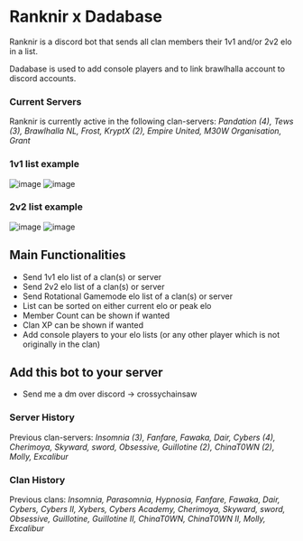 # Ranknir x Dadabase
Ranknir is a discord bot that sends all clan members their 1v1 and/or 2v2 elo in a list. 

Dadabase is used to add console players and to link brawlhalla account to discord accounts.

### Current Servers
Ranknir is currently active in the following clan-servers: *Pandation (4), Tews (3), Brawlhalla NL, Frost, KryptX (2), Empire United, M30W Organisation, Grant*

### 1v1 list example

![image](https://user-images.githubusercontent.com/74303221/200958039-ef5eeaf0-f034-4fc0-a5ac-6d585468ec7f.png)
![image](https://user-images.githubusercontent.com/74303221/200958471-a685f19a-97c1-47d6-8d25-b8a908dfda4d.png)

### 2v2 list example

![image](https://user-images.githubusercontent.com/74303221/200958576-e0c3bdc4-058d-4864-94ec-0813d55af4e0.png)
![image](https://user-images.githubusercontent.com/74303221/200958738-2e744e83-6c8f-42db-a11d-2593ec63a3ac.png)

## Main Functionalities
- Send 1v1 elo list of a clan(s) or server
- Send 2v2 elo list of a clan(s) or server
- Send Rotational Gamemode elo list of a clan(s) or server
- List can be sorted on either current elo or peak elo
- Member Count can be shown if wanted
- Clan XP can be shown if wanted
- Add console players to your elo lists (or any other player which is not originally in the clan)

## Add this bot to your server
- Send me a dm over discord -> crossychainsaw

### Server History
Previous clan-servers: *Insomnia (3), Fanfare, Fawaka, Dair, Cybers (4), Cherimoya, Skyward, sword, Obsessive, GuiIIotine (2), ChinaT0WN (2), Molly, Excalibur*

### Clan History
Previous clans: *lnsomnia, Parasomnia, Hypnosia, Fanfare, Fawaka, Dair, Cybers, Cybers II, Xybers, Cybers Academy, Cherimoya, Skyward, sword, Obsessive, GuiIIotine, GuiIIotine II, ChinaT0WN, ChinaT0WN II, Molly, Excalibur*
